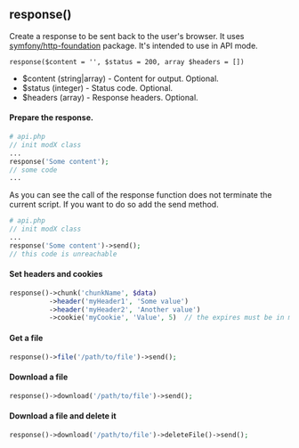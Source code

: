 ## response()  
Create a response to be sent back to the user's browser. It uses [symfony/http-foundation](https://symfony.com/doc/current/components/http_foundation.html) package. It's intended to use in API mode.

```response($content = '', $status = 200, array $headers = [])```
 - $content (string|array) - Content for output. Optional.
 - $status (integer) - Status code. Optional.
 - $headers (array) - Response headers. Optional.
 
#### Prepare the response.
```php
# api.php
// init modX class
...
response('Some content');
// some code
...
```
As you can see the call of the response function does not terminate the current script. If you want to do so add the send method.
```php
# api.php
// init modX class
...
response('Some content')->send();
// this code is unreachable
```
#### Set headers and cookies
```php
response()->chunk('chunkName', $data)
          ->header('myHeader1', 'Some value')
          ->header('myHeader2', 'Another value')
          ->cookie('myCookie', 'Value', 5)  // the expires must be in minutes 
```
#### Get a file
```php
response()->file('/path/to/file')->send(); 
```
#### Download a file
```php
response()->download('/path/to/file')->send(); 
```
#### Download a file and delete it
```php
response()->download('/path/to/file')->deleteFile()->send(); 
```